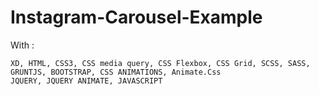 # Instagram-Carousel-Example

With :

    XD, HTML, CSS3, CSS media query, CSS Flexbox, CSS Grid, SCSS, SASS, GRUNTJS, BOOTSTRAP, CSS ANIMATIONS, Animate.Css
    JQUERY, JQUERY ANIMATE, JAVASCRIPT
